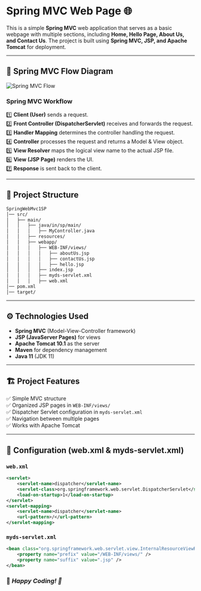 # Spring MVC Web Page 🌐  

This is a simple **Spring MVC** web application that serves as a basic webpage with multiple sections, including **Home, Hello Page, About Us, and Contact Us**. The project is built using **Spring MVC, JSP, and Apache Tomcat** for deployment.  

---

## 📌 Spring MVC Flow Diagram  

![Spring MVC Flow](image.png)  

### **Spring MVC Workflow**  

1️⃣ **Client (User)** sends a request.  
2️⃣ **Front Controller (DispatcherServlet)** receives and forwards the request.  
3️⃣ **Handler Mapping** determines the controller handling the request.  
4️⃣ **Controller** processes the request and returns a Model & View object.  
5️⃣ **View Resolver** maps the logical view name to the actual JSP file.  
6️⃣ **View (JSP Page)** renders the UI.  
7️⃣ **Response** is sent back to the client.  

---

## 📁 Project Structure  

```sh
SpringWebMvc1SP
│── src/
│   ├── main/
│   │   ├── java/in/sp/main/
│   │   │   ├── MyController.java
│   │   ├── resources/
│   │   ├── webapp/
│   │   │   ├── WEB-INF/views/
│   │   │   │   ├── aboutUs.jsp
│   │   │   │   ├── contactUs.jsp
│   │   │   │   ├── hello.jsp
│   │   │   ├── index.jsp
│   │   │   ├── myds-servlet.xml
│   │   │   ├── web.xml
│── pom.xml
│── target/
```

---

## ⚙️ **Technologies Used**  

- **Spring MVC** (Model-View-Controller framework)  
- **JSP (JavaServer Pages)** for views  
- **Apache Tomcat 10.1** as the server  
- **Maven** for dependency management  
- **Java 11** (JDK 11)  

---

## 🏗 **Project Features**  
✅ Simple MVC structure  
✅ Organized JSP pages in `WEB-INF/views/`  
✅ Dispatcher Servlet configuration in `myds-servlet.xml`  
✅ Navigation between multiple pages  
✅ Works with Apache Tomcat  

---

## 🔧 **Configuration (web.xml & myds-servlet.xml)**  

### `web.xml`
```xml
<servlet>
    <servlet-name>dispatcher</servlet-name>
    <servlet-class>org.springframework.web.servlet.DispatcherServlet</servlet-class>
    <load-on-startup>1</load-on-startup>
</servlet>
<servlet-mapping>
    <servlet-name>dispatcher</servlet-name>
    <url-pattern>/</url-pattern>
</servlet-mapping>
```

### `myds-servlet.xml`
```xml
<bean class="org.springframework.web.servlet.view.InternalResourceViewResolver">
    <property name="prefix" value="/WEB-INF/views/" />
    <property name="suffix" value=".jsp" />
</bean>
```

### 🎯 *Happy Coding! 🚀*

